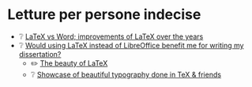 <!-- # Readings for undecided people -->
# Letture per persone indecise

- ❔ [LaTeX vs Word; improvements of LaTeX over the years](https://tex.stackexchange.com/questions/218567/)
- ❔ [Would using LaTeX instead of LibreOffice benefit me for writing my dissertation?](https://tex.stackexchange.com/questions/80297/)
	- ✏️ [The beauty of LaTeX](http://nitens.org/taraborelli/latex)
	- ❔ [Showcase of beautiful typography done in TeX & friends](https://tex.stackexchange.com/questions/1319/)
